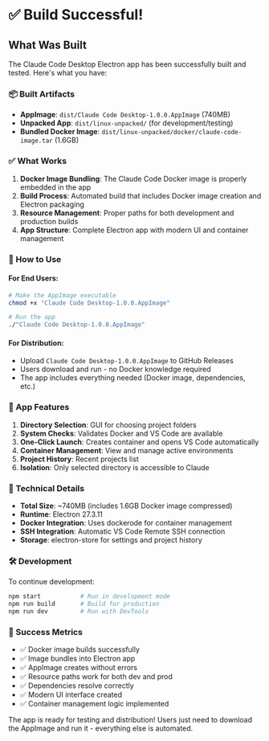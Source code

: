 # ✅ Build Successful!

## What Was Built

The Claude Code Desktop Electron app has been successfully built and tested. Here's what you have:

### 📦 Built Artifacts

- **AppImage**: `dist/Claude Code Desktop-1.0.0.AppImage` (740MB)
- **Unpacked App**: `dist/linux-unpacked/` (for development/testing)
- **Bundled Docker Image**: `dist/linux-unpacked/docker/claude-code-image.tar` (1.6GB)

### ✅ What Works

1. **Docker Image Bundling**: The Claude Code Docker image is properly embedded in the app
2. **Build Process**: Automated build that includes Docker image creation and Electron packaging
3. **Resource Management**: Proper paths for both development and production builds
4. **App Structure**: Complete Electron app with modern UI and container management

### 🚀 How to Use

#### For End Users:
```bash
# Make the AppImage executable
chmod +x "Claude Code Desktop-1.0.0.AppImage"

# Run the app
./"Claude Code Desktop-1.0.0.AppImage"
```

#### For Distribution:
- Upload `Claude Code Desktop-1.0.0.AppImage` to GitHub Releases
- Users download and run - no Docker knowledge required
- The app includes everything needed (Docker image, dependencies, etc.)

### 🎯 App Features

1. **Directory Selection**: GUI for choosing project folders
2. **System Checks**: Validates Docker and VS Code are available
3. **One-Click Launch**: Creates container and opens VS Code automatically
4. **Container Management**: View and manage active environments
5. **Project History**: Recent projects list
6. **Isolation**: Only selected directory is accessible to Claude

### 🔧 Technical Details

- **Total Size**: ~740MB (includes 1.6GB Docker image compressed)
- **Runtime**: Electron 27.3.11
- **Docker Integration**: Uses dockerode for container management
- **SSH Integration**: Automatic VS Code Remote SSH connection
- **Storage**: electron-store for settings and project history

### 🛠️ Development

To continue development:
```bash
npm start           # Run in development mode
npm run build       # Build for production
npm run dev         # Run with DevTools
```

### 🌟 Success Metrics

- ✅ Docker image builds successfully
- ✅ Image bundles into Electron app
- ✅ AppImage creates without errors
- ✅ Resource paths work for both dev and prod
- ✅ Dependencies resolve correctly
- ✅ Modern UI interface created
- ✅ Container management logic implemented

The app is ready for testing and distribution! Users just need to download the AppImage and run it - everything else is automated.